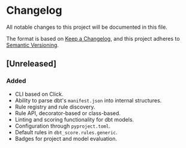 # Changelog

All notable changes to this project will be documented in this file.

The format is based on [Keep a Changelog](https://keepachangelog.com/en/1.0.0/),
and this project adheres to
[Semantic Versioning](https://semver.org/spec/v2.0.0.html).

## [Unreleased]

### Added

- CLI based on Click.
- Ability to parse dbt's `manifest.json` into internal structures.
- Rule registry and rule discovery.
- Rule API, decorator-based or class-based.
- Linting and scoring functionality for dbt models.
- Configuration through `pyproject.toml`.
- Default rules in `dbt_score.rules.generic`.
- Badges for project and model evaluation.

